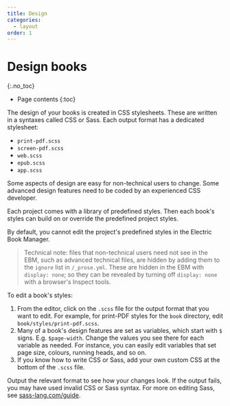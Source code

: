 ```yaml
---
title: Design
categories:
  - layout
order: 1
---
```


# Design books
{:.no_toc}

* Page contents
{:toc}

The design of your books is created in CSS stylesheets. These are written in a syntaxes called CSS or Sass. Each output format has a dedicated stylesheet:

- `print-pdf.scss`
- `screen-pdf.scss`
- `web.scss`
- `epub.scss`
- `app.scss`

Some aspects of design are easy for non-technical users to change. Some advanced design features need to be coded by an experienced CSS developer.

Each project comes with a library of predefined styles. Then each book's styles can build on or override the predefined project styles.

By default, you cannot edit the project's predefined styles in the Electric Book Manager.

> Technical note: files that non-technical users need not see in the EBM, such as advanced technical files, are hidden by adding them to the `ignore` list in `/_prose.yml`. These are hidden in the EBM with `display: none`; so they can be revealed by turning off `display: none` with a browser's Inspect tools.

To edit a book's styles:

1. From the editor, click on the `.scss` file for the output format that you want to edit. For example, for print-PDF styles for the `book` directory, edit `book/styles/print-pdf.scss`.
2. Many of a book's design features are set as variables, which start with `$` signs. E.g. `$page-width`. Change the values you see there for each variable as needed. For instance, you can easily edit variables that set page size, colours, running heads, and so on.
3. If you know how to write CSS or Sass, add your own custom CSS at the bottom of the `.scss` file.

Output the relevant format to see how your changes look. If the output fails, you may have used invalid CSS or Sass syntax. For more on editing Sass, see [sass-lang.com/guide](http://sass-lang.com/guide).
